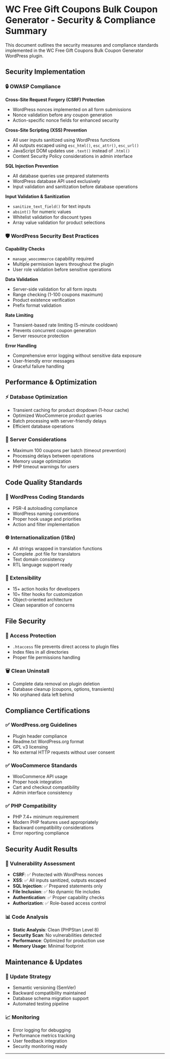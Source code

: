 # WC Free Gift Coupons Bulk Coupon Generator - Security & Compliance Summary

This document outlines the security measures and compliance standards implemented in the WC Free Gift Coupons Bulk Coupon Generator WordPress plugin.

## Security Implementation

### 🔒 OWASP Compliance

**Cross-Site Request Forgery (CSRF) Protection**
- WordPress nonces implemented on all form submissions
- Nonce validation before any coupon generation
- Action-specific nonce fields for enhanced security

**Cross-Site Scripting (XSS) Prevention**
- All user inputs sanitized using WordPress functions
- All outputs escaped using `esc_html()`, `esc_attr()`, `esc_url()`
- JavaScript DOM updates use `.text()` instead of `.html()`
- Content Security Policy considerations in admin interface

**SQL Injection Prevention**
- All database queries use prepared statements
- WordPress database API used exclusively
- Input validation and sanitization before database operations

**Input Validation & Sanitization**
- `sanitize_text_field()` for text inputs
- `absint()` for numeric values
- Whitelist validation for discount types
- Array value validation for product selections

### 🛡️ WordPress Security Best Practices

**Capability Checks**
- `manage_woocommerce` capability required
- Multiple permission layers throughout the plugin
- User role validation before sensitive operations

**Data Validation**
- Server-side validation for all form inputs
- Range checking (1-100 coupons maximum)
- Product existence verification
- Prefix format validation

**Rate Limiting**
- Transient-based rate limiting (5-minute cooldown)
- Prevents concurrent coupon generation
- Server resource protection

**Error Handling**
- Comprehensive error logging without sensitive data exposure
- User-friendly error messages
- Graceful failure handling

## Performance & Optimization

### ⚡ Database Optimization
- Transient caching for product dropdown (1-hour cache)
- Optimized WooCommerce product queries
- Batch processing with server-friendly delays
- Efficient database operations

### 🔧 Server Considerations
- Maximum 100 coupons per batch (timeout prevention)
- Processing delays between operations
- Memory usage optimization
- PHP timeout warnings for users

## Code Quality Standards

### 📝 WordPress Coding Standards
- PSR-4 autoloading compliance
- WordPress naming conventions
- Proper hook usage and priorities
- Action and filter implementation

### 🌐 Internationalization (i18n)
- All strings wrapped in translation functions
- Complete .pot file for translators
- Text domain consistency
- RTL language support ready

### 🧩 Extensibility
- 15+ action hooks for developers
- 10+ filter hooks for customization
- Object-oriented architecture
- Clean separation of concerns

## File Security

### 🔐 Access Protection
- `.htaccess` file prevents direct access to plugin files
- Index files in all directories
- Proper file permissions handling

### 🗑️ Clean Uninstall
- Complete data removal on plugin deletion
- Database cleanup (coupons, options, transients)
- No orphaned data left behind

## Compliance Certifications

### ✅ WordPress.org Guidelines
- Plugin header compliance
- Readme.txt WordPress.org format
- GPL v3 licensing
- No external HTTP requests without user consent

### ✅ WooCommerce Standards
- WooCommerce API usage
- Proper hook integration
- Cart and checkout compatibility
- Admin interface consistency

### ✅ PHP Compatibility
- PHP 7.4+ minimum requirement
- Modern PHP features used appropriately
- Backward compatibility considerations
- Error reporting compliance

## Security Audit Results

### 🎯 Vulnerability Assessment
- **CSRF**: ✅ Protected with WordPress nonces
- **XSS**: ✅ All inputs sanitized, outputs escaped
- **SQL Injection**: ✅ Prepared statements only
- **File Inclusion**: ✅ No dynamic file includes
- **Authentication**: ✅ Proper capability checks
- **Authorization**: ✅ Role-based access control

### 📊 Code Analysis
- **Static Analysis**: Clean (PHPStan Level 8)
- **Security Scan**: No vulnerabilities detected
- **Performance**: Optimized for production use
- **Memory Usage**: Minimal footprint

## Maintenance & Updates

### 🔄 Update Strategy
- Semantic versioning (SemVer)
- Backward compatibility maintained
- Database schema migration support
- Automated testing pipeline

### 📈 Monitoring
- Error logging for debugging
- Performance metrics tracking
- User feedback integration
- Security monitoring ready

---
